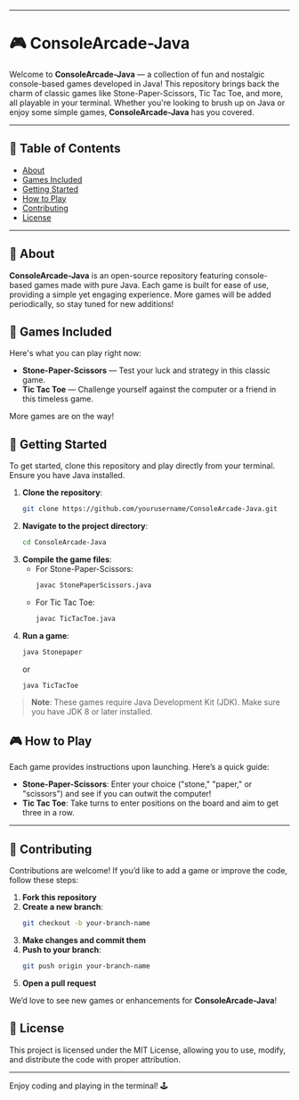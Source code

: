 
---

# 🎮 ConsoleArcade-Java

Welcome to **ConsoleArcade-Java** — a collection of fun and nostalgic console-based games developed in Java! This repository brings back the charm of classic games like Stone-Paper-Scissors, Tic Tac Toe, and more, all playable in your terminal. Whether you're looking to brush up on Java or enjoy some simple games, **ConsoleArcade-Java** has you covered.

---

## 📜 Table of Contents

- [About](#about)
- [Games Included](#games-included)
- [Getting Started](#getting-started)
- [How to Play](#how-to-play)
- [Contributing](#contributing)
- [License](#license)

---

## 🎯 About

**ConsoleArcade-Java** is an open-source repository featuring console-based games made with pure Java. Each game is built for ease of use, providing a simple yet engaging experience. More games will be added periodically, so stay tuned for new additions!

## 🎲 Games Included

Here's what you can play right now:

- **Stone-Paper-Scissors** — Test your luck and strategy in this classic game.
- **Tic Tac Toe** — Challenge yourself against the computer or a friend in this timeless game.

More games are on the way!

## 🚀 Getting Started

To get started, clone this repository and play directly from your terminal. Ensure you have Java installed.

1. **Clone the repository**:
   ```bash
   git clone https://github.com/yourusername/ConsoleArcade-Java.git
   ```
2. **Navigate to the project directory**:
   ```bash
   cd ConsoleArcade-Java
   ```
3. **Compile the game files**:
   - For Stone-Paper-Scissors:
     ```bash
     javac StonePaperScissors.java
     ```
   - For Tic Tac Toe:
     ```bash
     javac TicTacToe.java
     ```
4. **Run a game**:
   ```bash
   java Stonepaper
   ```
   or
   ```bash
   java TicTacToe
   ```

> **Note**: These games require Java Development Kit (JDK). Make sure you have JDK 8 or later installed.

## 🎮 How to Play

Each game provides instructions upon launching. Here’s a quick guide:

- **Stone-Paper-Scissors**: Enter your choice ("stone," "paper," or "scissors") and see if you can outwit the computer!
- **Tic Tac Toe**: Take turns to enter positions on the board and aim to get three in a row.

---

## 🤝 Contributing

Contributions are welcome! If you’d like to add a game or improve the code, follow these steps:

1. **Fork this repository**
2. **Create a new branch**:
   ```bash
   git checkout -b your-branch-name
   ```
3. **Make changes and commit them**
4. **Push to your branch**:
   ```bash
   git push origin your-branch-name
   ```
5. **Open a pull request**

We’d love to see new games or enhancements for **ConsoleArcade-Java**!

## 📜 License

This project is licensed under the MIT License, allowing you to use, modify, and distribute the code with proper attribution.

---

Enjoy coding and playing in the terminal! 🕹️
